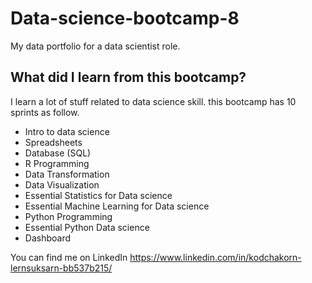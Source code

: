 # Data-science-bootcamp-8
My data portfolio for a data scientist role.

## What did I learn from this bootcamp?

I learn a lot of stuff related to data science skill. this bootcamp has 10 sprints as follow.

- Intro to data science
- Spreadsheets
- Database (SQL)
- R Programming
- Data Transformation
- Data Visualization
- Essential Statistics for Data science
- Essential Machine Learning for Data science
- Python Programming
- Essential Python Data science
- Dashboard

You can find me on LinkedIn https://www.linkedin.com/in/kodchakorn-lernsuksarn-bb537b215/
